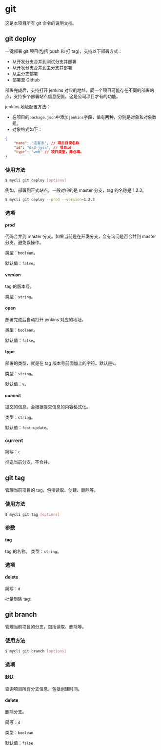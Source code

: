 # git

这是本项目所有 git 命令的说明文档。

## git deploy

一键部署 git 项目(包括 push 和 打 tag)，支持以下部署方式：

-   从开发分支合并到测试分支并部署
-   从开发分支合并到主分支并部署
-   从主分支部署
-   部署至 Github

部署完成后，支持打开 jenkins 对应的地址，同一个项目可能存在不同的部署站点，支持多个部署站点信息配置。这是公司项目才有的功能。

jenkins 地址配置方法：

-   在项目的`package.json`中添加`jenkins`字段，值有两种，分别是对象和对象数组。
-   对象格式如下：

```json
{
    "name": "店客多", // 项目目录名称
    "id": "dkd-jysq", // 项目id
    "type": "wmb" // 项目类型，非必填。
}
```

### 使用方法

```bash
$ mycli git deploy [options]
```

例如，部署到正式站点，一般对应的是 master 分支，tag 的名称是 1.2.3。

```bash
$ mycli git deploy --prod --version=1.2.3
```

### 选项

#### prod

代码合并到 master 分支。如果当前是在开发分支，会有询问是否合并到 master 分支，避免误操作。

类型：`boolean`。

默认值：`false`。

#### version

tag 的版本号。

类型：`string`。

#### open

部署完成后自动打开 jenkins 对应的地址。

类型：`boolean`。

默认值：`false`。

#### type

部署的类型，就是在 tag 版本号前面加上的字符。默认是`v`。

类型：`string`。

默认值：`v`。

#### commit

提交的信息。会根据提交信息的内容格式化。

类型：`string`。

默认值：`feat:update`。

### current

简写：`c`

推送当前分支，不合并。

## git tag

管理当前项目的 tag，包括读取、创建、删除等。

### 使用方法

```bash
$ mycli git tag [options]
```

### 参数

#### tag

tag 的名称。
类型：`string`。

### 选项

#### delete

简写：`d`

批量删除 tag。

## git branch

管理当前项目的分支，包括读取、删除等。

### 使用方法

```bash
$ mycli git branch [options]
```

### 选项

#### 默认

查询项目所有分支信息，包括创建时间。

#### delete

删除分支。

简写：`d`

类型：`boolean`

默认值：`false`
